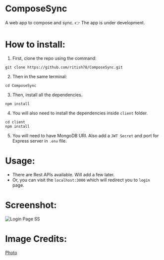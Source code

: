 # ComposeSync
A web app to compose and sync.
👉 The app is under development.

# How to install:
1. First, clone the repo using the command:
```
git clone https://github.com/ritish78/ComposeSync.git
```
2. Then in the same terminal:
```
cd ComposeSync
```
3. Then, install all the dependencies.
```
npm install
```
4. You will also need to install the dependencies inside `client` folder.
```
cd client
npm install
```
5. You will need to have MongoDB URI. Also add a `JWT Secret` and port for Express server in `.env` file.

# Usage: 
* There are Rest APIs available. Will add a few later.
* Or, you can visit the `localhost:3000` which will redirect you to `login` page.

# Screenshot:
![Login Page SS](https://github.com/ritish78/ComposeSync/assets/36816476/dcdc0861-37f1-4a53-858a-3a3ae5021bed)

# Image Credits:
<a href="https://unsplash.com/photos/q10VITrVYUM">Photo</a>



